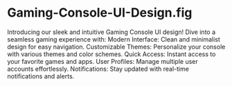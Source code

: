 
# Gaming-Console-UI-Design.fig

Introducing our sleek and intuitive Gaming Console UI design! Dive into a seamless gaming experience with:
Modern Interface: Clean and minimalist design for easy navigation.
Customizable Themes: Personalize your console with various themes and color schemes.
Quick Access: Instant access to your favorite games and apps.
User Profiles: Manage multiple user accounts effortlessly.
Notifications: Stay updated with real-time notifications and alerts.
